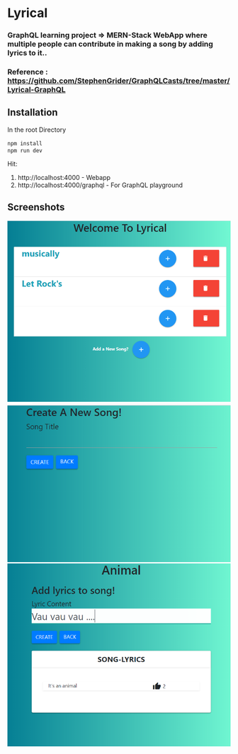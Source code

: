 # Lyrical
### GraphQL learning project => MERN-Stack WebApp where multiple people can contribute in making a song by adding lyrics to it..
### Reference : https://github.com/StephenGrider/GraphQLCasts/tree/master/Lyrical-GraphQL

## Installation
In the root Directory
```
npm install
npm run dev
```
Hit:
1) http://localhost:4000 - Webapp
2) http://localhost:4000/graphql - For GraphQL playground

## Screenshots
![](https://github.com/jaypajji4444/Screenshots/blob/master/Lyrical/SongList.PNG)
![](https://github.com/jaypajji4444/Screenshots/blob/master/Lyrical/createSong.PNG)
![](https://github.com/jaypajji4444/Screenshots/blob/master/Lyrical/NewLyrics.PNG)